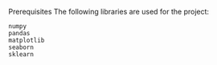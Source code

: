 
Prerequisites
The following libraries are used for the project:

    numpy
    pandas
    matplotlib
    seaborn
    sklearn
